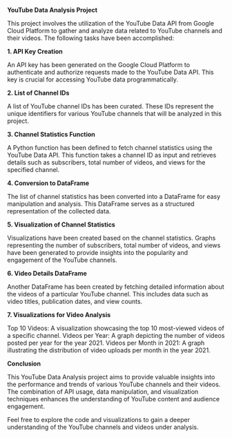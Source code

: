 **YouTube Data Analysis Project**

This project involves the utilization of the YouTube Data API from Google Cloud Platform to gather and analyze data related to YouTube channels and their videos. The following tasks have been accomplished:

**1. API Key Creation**

An API key has been generated on the Google Cloud Platform to authenticate and authorize requests made to the YouTube Data API. This key is crucial for accessing YouTube data programmatically.

**2. List of Channel IDs**

A list of YouTube channel IDs has been curated. These IDs represent the unique identifiers for various YouTube channels that will be analyzed in this project.

**3. Channel Statistics Function**

A Python function has been defined to fetch channel statistics using the YouTube Data API. This function takes a channel ID as input and retrieves details such as subscribers, total number of videos, and views for the specified channel.

**4. Conversion to DataFrame**

The list of channel statistics has been converted into a DataFrame for easy manipulation and analysis. This DataFrame serves as a structured representation of the collected data.

**5. Visualization of Channel Statistics**
   
Visualizations have been created based on the channel statistics. Graphs representing the number of subscribers, total number of videos, and views have been generated to provide insights into the popularity and engagement of the YouTube channels.

**6. Video Details DataFrame**

Another DataFrame has been created by fetching detailed information about the videos of a particular YouTube channel. This includes data such as video titles, publication dates, and view counts.

**7. Visualizations for Video Analysis**

Top 10 Videos: A visualization showcasing the top 10 most-viewed videos of a specific channel.
Videos per Year: A graph depicting the number of videos posted per year for the year 2021.
Videos per Month in 2021: A graph illustrating the distribution of video uploads per month in the year 2021.

**Conclusion**

This YouTube Data Analysis project aims to provide valuable insights into the performance and trends of various YouTube channels and their videos. The combination of API usage, data manipulation, and visualization techniques enhances the understanding of YouTube content and audience engagement.

Feel free to explore the code and visualizations to gain a deeper understanding of the YouTube channels and videos under analysis.
